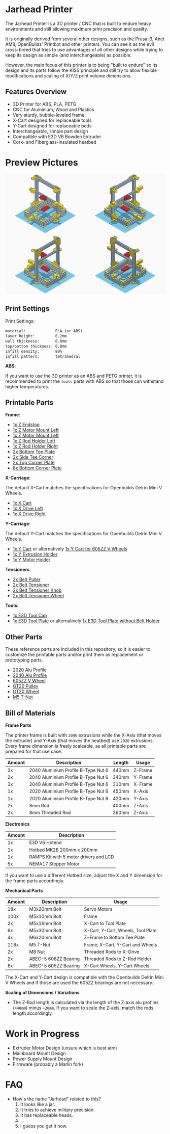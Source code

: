 
# Jarhead Printer

The Jarhead Printer is a 3D printer / CNC that is built to endure
heavy environments and still allowing maximum print precision and
quality.

It is originally derived from several other designs, such as the
Prusa i3, Anet AM8, OpenBuilds' Printbot and other printers. You
can see it as the evil cross-breed that tries to use advantages
of all other designs while trying to keep its design as simple
(and interchangeable) as possible.

However, the main focus of this printer is to being "built to endure"
so its design and its parts follow the KISS principle and still try
to allow flexible modifications and scaling of X/Y/Z print volume
dimensions.


## Features Overview

- 3D Printer for ABS, PLA, PETG
- CNC for Aluminium, Wood and Plastics
- Very sturdy, bubble-leveled frame
- X-Cart designed for replaceable tools
- Y-Cart designed for replaceable beds
- Interchangeable, simple part design
- Compatible with E3D V6 Bowden Extruder
- Cork- and Fiberglass-insulated heatbed


# Preview Pictures

![preview](./preview/preview.png)


## Print Settings

Print Settings:

```
material:             PLA (or ABS)
layer height:         0.2mm
wall thickness:       0.8mm
top/bottom thickness: 0.8mm
infill density:       80%
infill pattern:       tetrahedral
```

**ABS**:

If you want to use the 3D printer as an ABS and PETG printer,
it is recommended to print the `tools` parts with ABS so that
those can withstand higher temperatures.


## Printable Parts

**Frame**:

- [1x Z Endstop](./design/frame/1xZ_Endstop.stl)
- [1x Z Motor Mount Left](./design/frame/1xZ_Motor_Mount_Left.stl)
- [1x Z Motor Mount Left](./design/frame/1xZ_Motor_Mount_Right.stl)
- [1x Z Rod Holder Left](./design/frame/1xZ_Rod_Holder_Left.stl)
- [1x Z Rod Holder Right](./design/frame/1xZ_Rod_Holder_Right.stl)
- [2x Bottom Tee Plate](./design/frame/2xBottom_Tee_Plate.stl)
- [2x Side Tee Corner](./design/frame/2xSide_Tee_Corner.stl)
- [2x Top Corner Plate](./design/frame/2xTop_Corner_Plate.stl)
- [8x Bottom Corner Plate](./design/frame/8xBottom_Corner_Plate.stl)

**X-Carriage**:

The default X-Cart matches the specifications for Openbuilds Delrin Mini V Wheels.

- [1x X Cart](./design/x-carriage/1xX_Cart.stl)
- [1x X Drive Left](./design/x-carriage/1xX_Drive_Left_with_Motor_Mount.stl)
- [1x X Drive Right](./design/x-carriage/1xX_Drive_Right.stl)

**Y-Carriage**:

The default Y-Cart matches the specifications for Openbuilds Delrin Mini V Wheels.

- [1x Y Cart](./design/y-carriage/1xY_Cart.stl) or alternatively [1x Y Cart for 605ZZ V Wheels](./design/y-carriage/1xY_Cart_for_605ZZ_V_Wheels.stl)
- [1x Y Extrusion Holder](./design/y-carriage/1xY_Extrusion_Holder.stl)
- [1x Y Motor Holder](./design/y-carriage/1xY_Motor_Holder.stl)

**Tensioners**:

- [2x Belt Puller](./design/tensioners/2xBelt_Puller.stl)
- [2x Belt Tensioner](./design/tensioners/2xBelt_Tensioner.stl)
- [2x Belt Tensioner Knob](./design/tensioners/2xBelt_Tensioner_Knob.stl)
- [2x Belt Tensioner Wheel](./design/tensioners/2xBelt_Tensioner_Wheel.stl)

**Tools**:

- [1x E3D Tool Cap](./design/tools/1xE3D_Tool_Cap.stl)
- [1x E3D Tool Plate](./design/tools/1xE3D_Tool_Plate.stl) or alternatively [1x E3D Tool Plate without Belt Holder](./design/tools/1xE3D_Tool_Plate_without_Belt_Holder.stl)


## Other Parts

These reference parts are included in this repository, so it is
easier to customize the printable parts and/or print them as
replacement or prototyping parts.

- [2020 Alu Profile](./design/parts/2020_Alu_Profile.stl)
- [2040 Alu Profile](./design/parts/2040_Alu_Profile.stl)
- [605ZZ V Wheel](./design/parts/605ZZ_V_Wheel.stl)
- [GT20 Pulley](./design/parts/GT20_Pulley.stl)
- [GT20 Wheel](./design/parts/GT20_Wheel.stl)
- [M5 T-Nut](./design/parts/M5_T_Nut.stl)


## Bill of Materials

**Frame Parts**

The printer frame is built with `2040` extrusions while the
X-Axis (that moves the extruder) and Y-Axis (that moves the heatbed)
use `2020` extrusions. Every frame dimension is freely scaleable, as
all printable parts are prepared for that use case.

| Amount | Description                         | Length | Usage   |
|--------|-------------------------------------|--------|---------|
| 2x     | 2040 Aluminium Profile B-Type Nut 6 | 440mm  | Z-Frame |
| 2x     | 2040 Aluminium Profile B-Type Nut 6 | 340mm  | Y-Frame |
| 3x     | 2040 Aluminium Profile B-Type Nut 6 | 310mm  | X-Frame |
| 1x     | 2020 Aluminium Profile B-Type Nut 6 | 450mm  | X-Axis  |
| 1x     | 2020 Aluminium Profile B-Type Nut 6 | 420mm  | Y-Axis  |
| 2x     | 8mm Rod                             | 400mm  | Z-Axis  |
| 2x     | 8mm Threaded Rod                    | 360mm  | Z-Axis  |

**Electronics**

| Amount | Description                            |
|--------|----------------------------------------|
| 1x     | E3D V6 Hotend                          |
| 1x     | Hotbed MK2B 200mm x 200mm              |
| 1x     | RAMPS Kit with 5 motor drivers and LCD |
| 5x     | NEMA17 Stepper Motor                   |

If you want to use a different Hotbed size, adjust the X and Y dimension
for the frame parts accordingly.

**Mechanical Parts**

| Amount | Description                         | Usage                              |
|--------|-------------------------------------|------------------------------------|
| 18x    | M3x20mm Bolt                        | Servo Motors                       |
| 100x   | M5x10mm Bolt                        | Frame                              |
| 2x     | M5x16mm Bolt                        | X-Cart to Tool Plate               |
| 6x     | M5x30mm Bolt                        | X-Cart, Y-Cart, Wheels, Tool Plate |
| 4x     | M6x20mm Bolt                        | Z-Frame to Bottom Tee Plate        |
| 118x   | M5 T-Nut                            | Frame, X-Cart, Y-Cart and Wheels   |
| 2x     | M8 Nut                              | Threaded Rods to X-Drive           |
| 2x     | ABEC-5 608ZZ Bearing                | Threaded Rods to Z-Rod Holder      |
| 8x     | ABEC-5 605ZZ Bearing                | X-Cart Wheels, Y-Cart Wheels       |

The X-Cart and Y-Cart design is compatible with the Openbuilds Delrin Mini
V Wheels and if those are used the 605ZZ bearings are not necessary.

**Scaling of Dimensions / Variations**

- The Z-Rod length is calculated via the length of the Z-axis alu profiles
  (`440mm`) minus `~20mm`. If you want to scale the Z-axis, match the rods
  length accordingly.


# Work in Progress

- Extruder Motor Design (unsure which is best atm)
- Mainboard Mount Design
- Power Supply Mount Design
- Firmware (probably a Marlin fork)


# FAQ

- How's the name "Jarhead" related to this?
  1. It looks like a jar.
  2. It tries to achieve military precision.
  3. It has replaceable heads.
  4. ...
  5. I guess you get it now.

